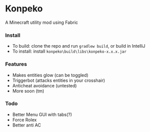 # Konpeko
A Minecraft utility mod using Fabric

### Install
* To build: clone the repo and run `gradlew build`, or build in IntelliJ
* To install: install `konpeko\build\libs\konpeko-x.x.x.jar`

### Features
* Makes entities glow (can be toggled)
* Triggerbot (attacks entities in your crosshair)
* Anticheat avoidance (untested)
* More soon (tm)

### Todo
* Better Menu GUI with tabs(?)
* Force Rolex
* Better anti AC